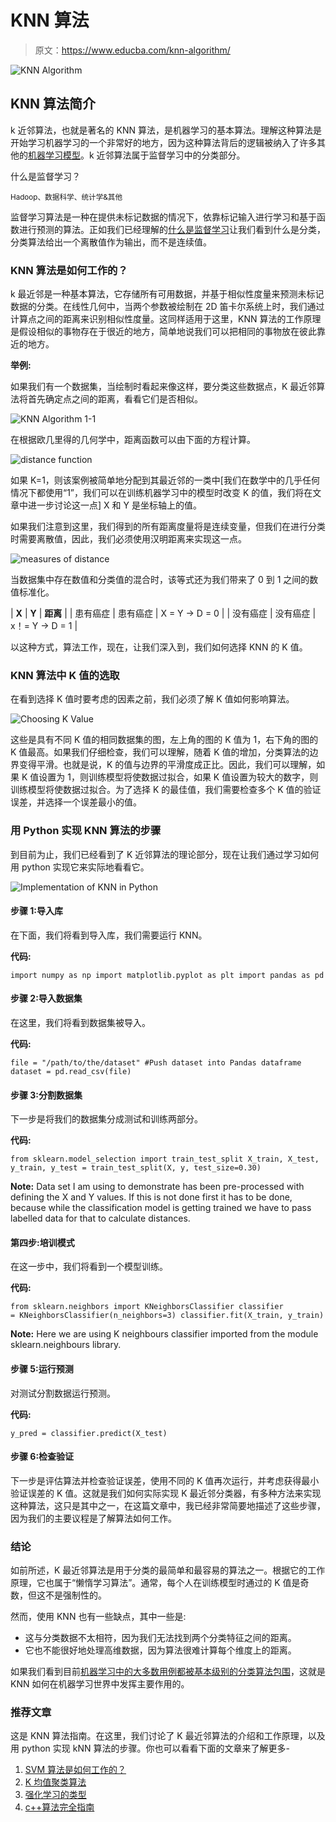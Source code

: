 # KNN 算法

> 原文：<https://www.educba.com/knn-algorithm/>

![KNN Algorithm](img/f1139139c366d8716227cc65cf35ca71.png)



## KNN 算法简介

k 近邻算法，也就是著名的 KNN 算法，是机器学习的基本算法。理解这种算法是开始学习机器学习的一个非常好的地方，因为这种算法背后的逻辑被纳入了许多其他的[机器学习模型](https://www.educba.com/machine-learning-models/)。k 近邻算法属于监督学习中的分类部分。

什么是监督学习？

<small>Hadoop、数据科学、统计学&其他</small>

监督学习算法是一种在提供未标记数据的情况下，依靠标记输入进行学习和基于函数进行预测的算法。正如我们已经理解的[什么是监督学习](https://www.educba.com/what-is-supervised-learning/)让我们看到什么是分类，分类算法给出一个离散值作为输出，而不是连续值。

### KNN 算法是如何工作的？

k 最近邻是一种基本算法，它存储所有可用数据，并基于相似性度量来预测未标记数据的分类。在线性几何中，当两个参数被绘制在 2D 笛卡尔系统上时，我们通过计算点之间的距离来识别相似性度量。这同样适用于这里，KNN 算法的工作原理是假设相似的事物存在于很近的地方，简单地说我们可以把相同的事物放在彼此靠近的地方。

**举例:**

如果我们有一个数据集，当绘制时看起来像这样，要分类这些数据点，K 最近邻算法将首先确定点之间的距离，看看它们是否相似。

![KNN Algorithm 1-1](img/c32ed314b50a0fbf3cb275a6aaff9458.png)



在根据欧几里得的几何学中，距离函数可以由下面的方程计算。

![distance function](img/e1c33e2cf1d58ba97107ebf6d55f69c0.png)



如果 K=1，则该案例被简单地分配到其最近邻的一类中[我们在数学中的几乎任何情况下都使用“1”，我们可以在训练机器学习中的模型时改变 K 的值，我们将在文章中进一步讨论这一点] X 和 Y 是坐标轴上的值。

如果我们注意到这里，我们得到的所有距离度量将是连续变量，但我们在进行分类时需要离散值，因此，我们必须使用汉明距离来实现这一点。

![measures of distance ](img/8c3cbb3f3ac6371b961c3536201b66bf.png)



当数据集中存在数值和分类值的混合时，该等式还为我们带来了 0 到 1 之间的数值标准化。

| **X** | **Y** | **距离** |
| 患有癌症 | 患有癌症 | X = Y → D = 0 |
| 没有癌症 | 没有癌症 | x！= Y → D = 1 |

以这种方式，算法工作，现在，让我们深入到，我们如何选择 KNN 的 K 值。

### KNN 算法中 K 值的选取

在看到选择 K 值时要考虑的因素之前，我们必须了解 K 值如何影响算法。

![Choosing K Value](img/47bb33b23d8e1de52e8a88025c4b717b.png)



这些是具有不同 K 值的相同数据集的图，左上角的图的 K 值为 1，右下角的图的 K 值最高。如果我们仔细检查，我们可以理解，随着 K 值的增加，分类算法的边界变得平滑。也就是说，K 的值与边界的平滑度成正比。因此，我们可以理解，如果 K 值设置为 1，则训练模型将使数据过拟合，如果 K 值设置为较大的数字，则训练模型将使数据过拟合。为了选择 K 的最佳值，我们需要检查多个 K 值的验证误差，并选择一个误差最小的值。

### 用 Python 实现 KNN 算法的步骤

到目前为止，我们已经看到了 K 近邻算法的理论部分，现在让我们通过学习如何用 python 实现它来实际地看看它。

![Implementation of KNN in Python](img/c33e5a369353790cd4289db636177beb.png)



#### 步骤 1:导入库

在下面，我们将看到导入库，我们需要运行 KNN。

**代码:**

`import numpy as np
import matplotlib.pyplot as plt
import pandas as pd`

#### 步骤 2:导入数据集

在这里，我们将看到数据集被导入。

**代码:**

`file = "/path/to/the/dataset"
#Push dataset into Pandas dataframe
dataset = pd.read_csv(file)`

#### 步骤 3:分割数据集

下一步是将我们的数据集分成测试和训练两部分。

**代码:**

`from sklearn.model_selection import train_test_split
X_train, X_test, y_train, y_test = train_test_split(X, y, test_size=0.30)`

**Note:** Data set I am using to demonstrate has been pre-processed with defining the X and Y values. If this is not done first it has to be done, because while the classification model is getting trained we have to pass labelled data for that to calculate distances.

#### 第四步:培训模式

在这一步中，我们将看到一个模型训练。

**代码:**

`from sklearn.neighbors import KNeighborsClassifier
classifier = KNeighborsClassifier(n_neighbors=3)
classifier.fit(X_train, y_train)`

**Note:** Here we are using K neighbours classifier imported from the module sklearn.neighbours library.

#### 步骤 5:运行预测

对测试分割数据运行预测。

**代码:**

`y_pred = classifier.predict(X_test)`

#### 步骤 6:检查验证

下一步是评估算法并检查验证误差，使用不同的 K 值再次运行，并考虑获得最小验证误差的 K 值。这就是我们如何实际实现 K 最近邻分类器，有多种方法来实现这种算法，这只是其中之一，在这篇文章中，我已经非常简要地描述了这些步骤，因为我们的主要议程是了解算法如何工作。

### 结论

如前所述，K 最近邻算法是用于分类的最简单和最容易的算法之一。根据它的工作原理，它也属于“懒惰学习算法”。通常，每个人在训练模型时通过的 K 值是奇数，但这不是强制性的。

然而，使用 KNN 也有一些缺点，其中一些是:

*   这与分类数据不太相符，因为我们无法找到两个分类特征之间的距离。
*   它也不能很好地处理高维数据，因为算法很难计算每个维度上的距离。

如果我们看到目前[机器学习中的大多数用例都被基本级别的分类算法包围](https://www.educba.com/what-is-machine-learning/)，这就是 KNN 如何在机器学习世界中发挥主要作用的。

### 推荐文章

这是 KNN 算法指南。在这里，我们讨论了 K 最近邻算法的介绍和工作原理，以及用 python 实现 kNN 算法的步骤。你也可以看看下面的文章来了解更多-

1.  [SVM 算法是如何工作的？](https://www.educba.com/svm-algorithm/)
2.  [K 均值聚类算法](https://www.educba.com/k-means-clustering-algorithm/)
3.  [强化学习的类型](https://www.educba.com/what-is-reinforcement-learning/)
4.  [c++算法完全指南](https://www.educba.com/c-plus-plus-algorithm/)





